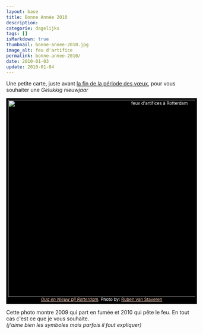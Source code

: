 ```yaml
---
layout: base
title: Bonne Année 2010
description: 
categorie: dagelijks
tags: []
isMarkdown: true
thumbnail: bonne-annee-2010.jpg
image_alt: feu d'artifice
permalink: bonne-annee-2010/
date: 2010-01-03
update: 2010-01-04
---
```


<!-- HTML -->
<p>Une petite carte, juste avant <a href="/pour-les-voeux-c-est-fini">la fin de la p&eacute;riode des v&oelig;ux</a>, pour vous souhaiter une <i>Gelukkig nieuwjaar</i>
</p> 
 
<p style="background-color:#000000; color:#FFFFFF; text-align:center; width:100%; font-size:smaller; padding:5px;">
<img alt="feux d'artifices à Rotterdam" class="center" loading="undefined" decoding="async" title="" src="/bonne-annee-2010/bonne-annee-2010-426w.jpeg" width="800" height="531" srcset="/bonne-annee-2010/bonne-annee-2010-426w.jpeg 426w, /bonne-annee-2010/bonne-annee-2010-800w.jpeg 800w" sizes="(max-width: 1200px) 70vw, 1200px">
<a href="http://www.flickr.com/photos/rubenvanstaveren/4232640613/" style="color:#f4cab9;"><i>Oud en Nieuw bij Rotterdam</i></a>. Photo by: <a href="http://ruben.is.verweg.com/" style="color:#f4cab9;">Ruben van Staveren</a>
</p> 
 
 <p>Cette photo montre 2009 qui part en
 fum&eacute;e et 2010 qui p&ecirc;te le feu. En tout
 cas c'est ce que je vous souhaite.
<br/>
<i>(j'aime bien les symboles mais parfois il faut expliquer)</i>
	  </P>
<!-- / HTML -->

<!--Gone  <a href="http://blog.re/me-in-amsterdam/"><img src="http://alix.guillard.fr/voeux/2010/bonne-annee-2010-noir.jpg" alt="Photo Bonne Ann&eacute;e 2010" style="display:block; margin:0 auto; border:0;" /></a> -->
